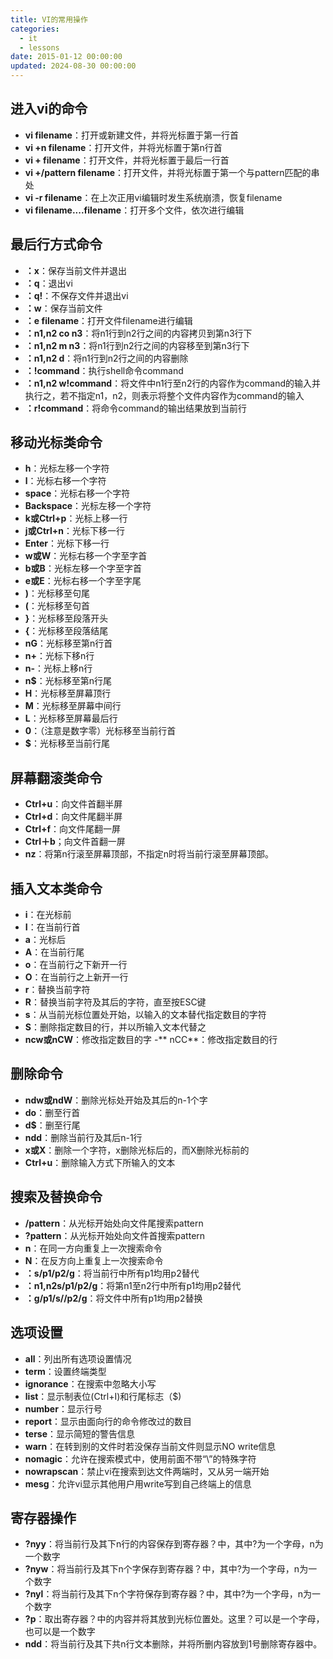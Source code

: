 ```yaml
---
title: VI的常用操作
categories:
  - it
  - lessons
date: 2015-01-12 00:00:00
updated: 2024-08-30 00:00:00
---
```


## 进入vi的命令 ##

- **vi filename**：打开或新建文件，并将光标置于第一行首
- **vi +n filename**：打开文件，并将光标置于第n行首
- **vi + filename**：打开文件，并将光标置于最后一行首
- **vi +/pattern filename**：打开文件，并将光标置于第一个与pattern匹配的串处
- **vi -r filename**：在上次正用vi编辑时发生系统崩溃，恢复filename
- **vi filename....filename**：打开多个文件，依次进行编辑

## 最后行方式命令 ##

- **：x**：保存当前文件并退出
- **：q**：退出vi
- **：q!**：不保存文件并退出vi
- **：w**：保存当前文件
- **：e filename**：打开文件filename进行编辑
- **：n1,n2 co n3**：将n1行到n2行之间的内容拷贝到第n3行下
- **：n1,n2 m n3**：将n1行到n2行之间的内容移至到第n3行下
- **：n1,n2 d**：将n1行到n2行之间的内容删除
- **：!command**：执行shell命令command
- **：n1,n2 w!command**：将文件中n1行至n2行的内容作为command的输入并执行之，若不指定n1，n2，则表示将整个文件内容作为command的输入
- **：r!command**：将命令command的输出结果放到当前行

## 移动光标类命令 ##

- **h**：光标左移一个字符
- **l**：光标右移一个字符
- **space**：光标右移一个字符
- **Backspace**：光标左移一个字符
- **k或Ctrl+p**：光标上移一行
- **j或Ctrl+n**：光标下移一行
- **Enter**：光标下移一行
- **w或W**：光标右移一个字至字首
- **b或B**：光标左移一个字至字首
- **e或E**：光标右移一个字至字尾
- **)**：光标移至句尾
- **(**：光标移至句首
- **}**：光标移至段落开头
- **{**：光标移至段落结尾
- **nG**：光标移至第n行首
- **n+**：光标下移n行
- **n-**：光标上移n行
- **n$**：光标移至第n行尾
- **H**：光标移至屏幕顶行
- **M**：光标移至屏幕中间行
- **L**：光标移至屏幕最后行
- **0**：（注意是数字零）光标移至当前行首
- **$**：光标移至当前行尾

## 屏幕翻滚类命令 ##

- **Ctrl+u**：向文件首翻半屏
- **Ctrl+d**：向文件尾翻半屏
- **Ctrl+f**：向文件尾翻一屏
- **Ctrl＋b**；向文件首翻一屏
- **nz**：将第n行滚至屏幕顶部，不指定n时将当前行滚至屏幕顶部。

## 插入文本类命令 ##

- **i**：在光标前
- **I**：在当前行首
- **a**：光标后
- **A**：在当前行尾
- **o**：在当前行之下新开一行
- **O**：在当前行之上新开一行
- **r**：替换当前字符
- **R**：替换当前字符及其后的字符，直至按ESC键
- **s**：从当前光标位置处开始，以输入的文本替代指定数目的字符
- **S**：删除指定数目的行，并以所输入文本代替之
- **ncw或nCW**：修改指定数目的字
-** nCC**：修改指定数目的行

## 删除命令 ##

- **ndw或ndW**：删除光标处开始及其后的n-1个字
- **do**：删至行首
- **d$**：删至行尾
- **ndd**：删除当前行及其后n-1行
- **x或X**：删除一个字符，x删除光标后的，而X删除光标前的
- **Ctrl+u**：删除输入方式下所输入的文本

## 搜索及替换命令 ##

- **/pattern**：从光标开始处向文件尾搜索pattern
- **?pattern**：从光标开始处向文件首搜索pattern
- **n**：在同一方向重复上一次搜索命令
- **N**：在反方向上重复上一次搜索命令
- **：s/p1/p2/g**：将当前行中所有p1均用p2替代
- **：n1,n2s/p1/p2/g**：将第n1至n2行中所有p1均用p2替代
- **：g/p1/s//p2/g**：将文件中所有p1均用p2替换

## 选项设置 ##

- **all**：列出所有选项设置情况
- **term**：设置终端类型
- **ignorance**：在搜索中忽略大小写
- **list**：显示制表位(Ctrl+I)和行尾标志（$)
- **number**：显示行号
- **report**：显示由面向行的命令修改过的数目
- **terse**：显示简短的警告信息
- **warn**：在转到别的文件时若没保存当前文件则显示NO write信息
- **nomagic**：允许在搜索模式中，使用前面不带“\”的特殊字符
- **nowrapscan**：禁止vi在搜索到达文件两端时，又从另一端开始
- **mesg**：允许vi显示其他用户用write写到自己终端上的信息

## 寄存器操作 ##

- **?nyy**：将当前行及其下n行的内容保存到寄存器？中，其中?为一个字母，n为一个数字
- **?nyw**：将当前行及其下n个字保存到寄存器？中，其中?为一个字母，n为一个数字
- **?nyl**：将当前行及其下n个字符保存到寄存器？中，其中?为一个字母，n为一个数字
- **?p**：取出寄存器？中的内容并将其放到光标位置处。这里？可以是一个字母，也可以是一个数字
- **ndd**：将当前行及其下共n行文本删除，并将所删内容放到1号删除寄存器中。 